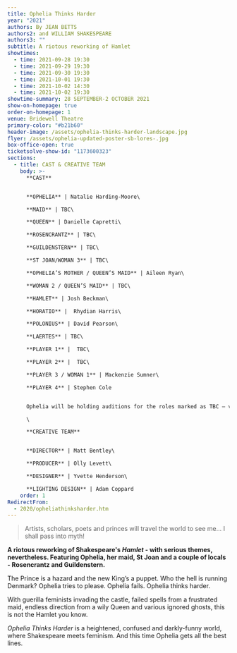 ```yaml
---
title: Ophelia Thinks Harder
year: "2021"
authors: By JEAN BETTS
authors2: and WILLIAM SHAKESPEARE
authors3: ""
subtitle: A riotous reworking of Hamlet
showtimes:
  - time: 2021-09-28 19:30
  - time: 2021-09-29 19:30
  - time: 2021-09-30 19:30
  - time: 2021-10-01 19:30
  - time: 2021-10-02 14:30
  - time: 2021-10-02 19:30
showtime-summary: 28 SEPTEMBER-2 OCTOBER 2021
show-on-homepage: true
order-on-homepage: 1
venue: Bridewell Theatre
primary-color: "#b21b60"
header-image: /assets/ophelia-thinks-harder-landscape.jpg
flyer: /assets/ophelia-updated-poster-sb-lores-.jpg
box-office-open: true
ticketsolve-show-id: "1173600323"
sections:
  - title: CAST & CREATIVE TEAM
    body: >-
      **CAST**


      **OPHELIA** | Natalie Harding-Moore\

      **MAID** | TBC\

      **QUEEN** | Danielle Capretti\

      **ROSENCRANTZ** | TBC\

      **GUILDENSTERN** | TBC\

      **ST JOAN/WOMAN 3** | TBC\

      **OPHELIA’S MOTHER / QUEEN’S MAID** | Aileen Ryan\

      **WOMAN 2 / QUEEN’S MAID** | TBC\

      **HAMLET** | Josh Beckman\

      **HORATIO** |  Rhydian Harris\

      **POLONIUS** | David Pearson\

      **LAERTES** | TBC\

      **PLAYER 1** |  TBC\

      **PLAYER 2** |  TBC\

      **PLAYER 3 / WOMAN 1** | Mackenzie Sumner\

      **PLAYER 4** | Stephen Cole


      Ophelia will be holding auditions for the roles marked as TBC – visit [the audition page for more information](https://sedos.co.uk/events/ophelia-thinks-harder-auditions). \

      \

      **CREATIVE TEAM**


      **DIRECTOR** | Matt Bentley\

      **PRODUCER** | Olly Levett\

      **DESIGNER** | Yvette Henderson\

      **LIGHTING DESIGN** | Adam Coppard
    order: 1
RedirectFrom:
  - 2020/opheliathinksharder.htm
---
```

> Artists, scholars, poets and princes will travel the world to see me... I shall pass into myth!

**A riotous reworking of Shakespeare's *Hamlet* - with serious themes, nevertheless. Featuring Ophelia, her maid, St Joan and a couple of locals - Rosencrantz and Guildenstern.**

The Prince is a hazard and the new King’s a puppet. Who the hell is running Denmark? Ophelia tries to please. Ophelia fails. Ophelia thinks harder.

With guerilla feminists invading the castle, failed spells from a frustrated maid, endless direction from a wily Queen and various ignored ghosts, this is not the Hamlet you know.

*Ophelia Thinks Harder* is a heightened, confused and darkly-funny world, where Shakespeare meets feminism. And this time Ophelia gets all the best lines.